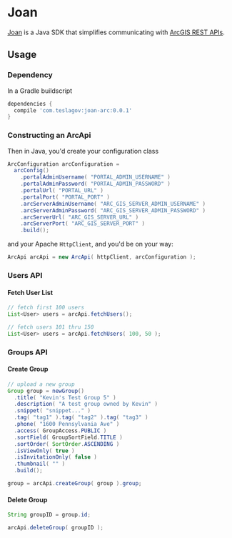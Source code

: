 # Joan
[Joan](https://en.wikipedia.org/wiki/Joan_of_Arc) is a Java SDK that simplifies communicating with 
[ArcGIS REST APIs](http://resources.arcgis.com/en/help/arcgis-rest-api/index.html).

## Usage
### Dependency
In a Gradle buildscript
```groovy
dependencies {
  compile 'com.teslagov:joan-arc:0.0.1'
}
```

### Constructing an ArcApi
Then in Java, you'd create your configuration class
```java
ArcConfiguration arcConfiguration =
  arcConfig()
    .portalAdminUsername( "PORTAL_ADMIN_USERNAME" )
    .portalAdminPassword( "PORTAL_ADMIN_PASSWORD" )
    .portalUrl( "PORTAL_URL" )
    .portalPort( "PORTAL_PORT" )
    .arcServerAdminUsername( "ARC_GIS_SERVER_ADMIN_USERNAME" )
    .arcServerAdminPassword( "ARC_GIS_SERVER_ADMIN_PASSWORD" )
    .arcServerUrl( "ARC_GIS_SERVER_URL" )
    .arcServerPort( "ARC_GIS_SERVER_PORT" )
    .build();
```

and your Apache `HttpClient`, and you'd be on your way:

```java
ArcApi arcApi = new ArcApi( httpClient, arcConfiguration );
```

### Users API
#### Fetch User List
```java
// fetch first 100 users
List<User> users = arcApi.fetchUsers();

// fetch users 101 thru 150
List<User> users = arcApi.fetchUsers( 100, 50 );
```

### Groups API
#### Create Group
```java
// upload a new group
Group group = newGroup()
  .title( "Kevin's Test Group 5" )
  .description( "A test group owned by Kevin" )
  .snippet( "snippet..." )
  .tag( "tag1" ).tag( "tag2" ).tag( "tag3" )
  .phone( "1600 Pennsylvania Ave" )
  .access( GroupAccess.PUBLIC )
  .sortField( GroupSortField.TITLE )
  .sortOrder( SortOrder.ASCENDING )
  .isViewOnly( true )
  .isInvitationOnly( false )
  .thumbnail( "" )
  .build();

group = arcApi.createGroup( group ).group;
```

#### Delete Group
```java
String groupID = group.id;

arcApi.deleteGroup( groupID );
```